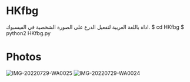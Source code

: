 # HKfbg
اداة باللغة العربية لتفعيل الدرع على الصورة الشخصية في الفيسبوك.
$ cd HKfbg
$ python2 HKfbg.py
# Photos
![IMG-20220729-WA0025](https://user-images.githubusercontent.com/57058476/181841257-531a7b20-7f96-4ccd-a182-7456d2a5fb93.jpg)
![IMG-20220729-WA0024](https://user-images.githubusercontent.com/57058476/181841279-60a9a51b-2a7d-461a-bd09-3e98828d4f0b.jpg)
